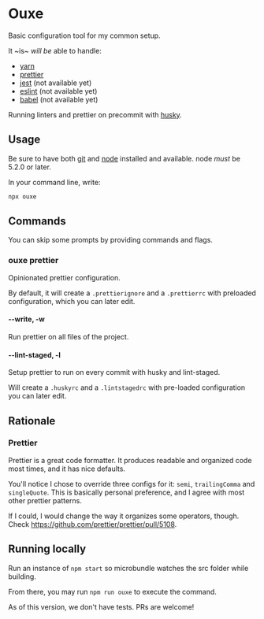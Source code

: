 # Ouxe

Basic configuration tool for my common setup.

It ~is~ _will be_ able to handle:

- [yarn](https://yarnpkg.com)
- [prettier](https://prettier.io)
- [jest](https://jestjs.io) (not available yet)
- [eslint](https://eslint.org) (not available yet)
- [babel](https://babeljs.io) (not available yet)

Running linters and prettier on precommit with [husky](https://github.com/typicode/husky).

## Usage

Be sure to have both [git](https://git-scm.com) and [node](https://nodejs.org/en/) installed and available. node _must_ be 5.2.0 or later.

In your command line, write:

```bash
npx ouxe
```

## Commands

You can skip some prompts by providing commands and flags.

### ouxe prettier

Opinionated prettier configuration.

By default, it will create a `.prettierignore` and a `.prettierrc` with preloaded configuration, which you can later edit.

#### --write, -w

Run prettier on all files of the project.

#### --lint-staged, -l

Setup prettier to run on every commit with husky and lint-staged.

Will create a `.huskyrc` and a `.lintstagedrc` with pre-loaded configuration you can later edit.

## Rationale

### Prettier

Prettier is a great code formatter. It produces readable and organized code most times, and it has nice defaults.

You'll notice I chose to override three configs for it: `semi`, `trailingComma` and `singleQuote`. This is basically personal preference, and I agree with most other prettier patterns.

If I could, I would change the way it organizes some operators, though. Check https://github.com/prettier/prettier/pull/5108.

## Running locally

Run an instance of `npm start` so microbundle watches the src folder while building.

From there, you may run `npm run ouxe` to execute the command.

As of this version, we don't have tests. PRs are welcome!
